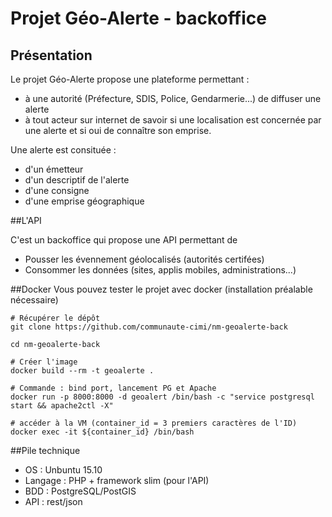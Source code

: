 # Projet Géo-Alerte - backoffice

## Présentation

Le projet Géo-Alerte propose une plateforme permettant :
- à une autorité (Préfecture, SDIS, Police, Gendarmerie...) de diffuser une alerte
- à tout acteur sur internet de savoir si une localisation est concernée par une alerte et si oui de connaître son emprise.


Une alerte est consituée :
- d'un émetteur
- d'un descriptif de l'alerte
- d'une consigne
- d'une emprise géographique


##L'API

C'est un backoffice qui propose une API permettant de 
- Pousser les évennement géolocalisés (autorités certifées)
- Consommer les données (sites, applis mobiles, administrations...)

##Docker
Vous pouvez tester le projet avec docker (installation préalable nécessaire)
```shell
# Récupérer le dépôt
git clone https://github.com/communaute-cimi/nm-geoalerte-back

cd nm-geoalerte-back

# Créer l'image
docker build --rm -t geoalerte .

# Commande : bind port, lancement PG et Apache
docker run -p 8000:8000 -d geoalert /bin/bash -c "service postgresql start && apache2ctl -X"

# accéder à la VM (container_id = 3 premiers caractères de l'ID)
docker exec -it ${container_id} /bin/bash

```

##Pile technique

- OS : Unbuntu 15.10
- Langage : PHP + framework slim (pour l'API)
- BDD : PostgreSQL/PostGIS
- API : rest/json






